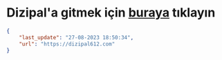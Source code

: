 # Dizipal'a gitmek için [buraya](https://dizipal612.com) tıklayın
    
```json
{
    "last_update": "27-08-2023 18:50:34",
    "url": "https://dizipal612.com"
}
```